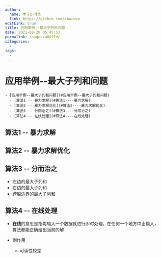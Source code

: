 ```yaml
---
author: 
  name: 木子识时务
  link: https://github.com/sbwcwso
editLink: true
title: 应用举例--最大子列和问题
date: 2021-08-20 05:45:53
permalink: /pages/a88f7d/
categories: 
  - 
tags: 
  - 
---
```


# 应用举例--最大子列和问题


```markmap
- [应用举例--最大子列和问题](#应用举例--最大子列和问题)
  - [算法1 -- 暴力求解](#算法1----暴力求解)
  - [算法2 -- 暴力求解优化](#算法2----暴力求解优化)
  - [算法3 -- 分而治之](#算法3----分而治之)
  - [算法4 -- 在线处理](#算法4----在线处理)
```

## 算法1 -- 暴力求解


## 算法2 -- 暴力求解优化

## 算法3 -- 分而治之

* 左边的最大子列和
* 右边的最大子列和
* 跨越边界的最大子列和

## 算法4 -- 在线处理

* **在线**的意思是指每输入一个数据就进行即时处理，在任何一个地方中止输入，算法都能正确给出当前的解

* 副作用
  * 可读性较差
